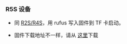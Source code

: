 ### R5S 设备

* 同 [R2S/R4S](/zh/guide/istoreos/install_r2s.html)，用 rufus 写入固件到 TF 卡启动。

* 固件下载地址不一样，请从 [这里](https://fw.koolcenter.com/iStoreOS/r5s/)下载